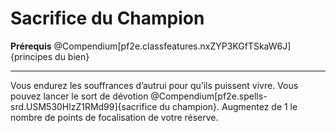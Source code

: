 # Sacrifice du Champion

<p><strong>Prérequis</strong> @Compendium[pf2e.classfeatures.nxZYP3KGfTSkaW6J]{principes du bien}</p>
<hr>
<p>Vous endurez les souffrances d’autrui pour qu’ils puissent vivre. Vous pouvez lancer le sort de dévotion @Compendium[pf2e.spells-srd.USM530HlzZ1RMd99]{sacrifice du champion}. Augmentez de 1 le nombre de points de focalisation de votre réserve.</p>